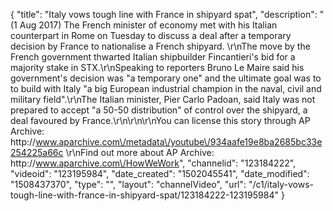 {
    "title": "Italy vows tough line with France in shipyard spat",
    "description": "(1 Aug 2017) The French minister of economy met with his Italian counterpart in Rome on Tuesday to discuss a deal after a temporary decision by France to nationalise a French shipyard. \r\nThe move by the French government thwarted Italian shipbuilder Fincantieri's bid for a majority stake in STX.\r\nSpeaking to reporters Bruno Le Maire said his government's decision was \"a temporary one\" and the ultimate goal was to to build with Italy \"a big European industrial champion in the naval, civil and military field\".\r\nThe Italian minister, Pier Carlo Padoan, said Italy was not prepared to accept \"a 50-50 distribution\" of control over the shipyard, a deal favoured by France.\r\n\r\n\r\nYou can license this story through AP Archive: http:\/\/www.aparchive.com\/metadata\/youtube\/934aafe19e8ba2685bc33e254225a66c \r\nFind out more about AP Archive: http:\/\/www.aparchive.com\/HowWeWork",
    "channelid": "123184222",
    "videoid": "123195984",
    "date_created": "1502045541",
    "date_modified": "1508437370",
    "type": "",
    "layout": "channelVideo",
    "url": "\/c1\/italy-vows-tough-line-with-france-in-shipyard-spat\/123184222-123195984"
}